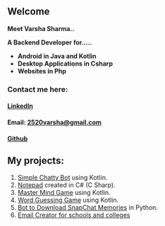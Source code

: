 ## Welcome

**Meet Varsha Sharma..**

**A Backend Developer for.....**
- **Android in Java and Kotlin**
- **Desktop Applications in Csharp**
- **Websites in Php**

### Contact me here: 
####  [LinkedIn](https://www.linkedin.com/in/varsha7/)
####  Email: 2520varsha@gmail.com
####  [Github](https://github.com/itsVarsha)

## **My projects:**

1. [Simple Chatty Bot](https://github.com/itsVarsha/Simple-Chatty-Bot) using Kotlin.
3. [Notepad](https://github.com/itsVarsha/MyNotepad) created in C# (C Sharp).
4. [Master Mind Game](https://github.com/itsVarsha/Mastermind-Game-in-kotlin) using Kotlin.
5. [Word Guessing Game](https://github.com/itsVarsha/Nice-String-in-Kotlin) using Kotlin.
6. [Bot to Download SnapChat Memories](https://github.com/itsVarsha/download-snap-memories) in Python.
7. [Email Creator for schools and colleges](https://github.com/itsVarsha/email-creator)

